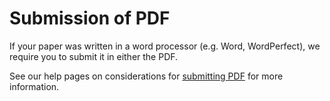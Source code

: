 # Submission of PDF

If your paper was written in a word processor (e.g. Word, WordPerfect), we require you to submit it in either the PDF.

See our help pages on considerations for [submitting PDF](submit_pdf) for more information.
